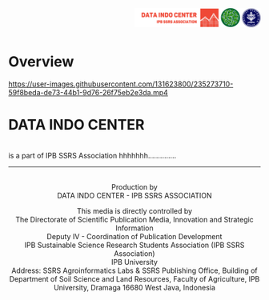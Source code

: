 <img src="https://github.com/dataindo-ssrs/.github/blob/a17fa9122f107b29ca587fb51e1c9a625ebd6683/admin/Logo_DataIndo_SSRS_IPB_kiri.png" title="Data Stat Center" width="50%" align="right"/>
<br />
<br />
<br />

# Overview



https://user-images.githubusercontent.com/131623800/235273710-59f8beda-de73-44b1-9d76-26f75eb2e3da.mp4



# DATA INDO CENTER
<br />is a part of IPB SSRS Association
hhhhhhh..............


________________________________________________________________________________________________________________________________________________________

<p align="center">
 <br /> Production by
 <br /> DATA INDO CENTER - IPB SSRS ASSOCIATION 
  </p>
<p align="center">
 This media is directly controlled by 
 <br /> The Directorate of Scientific Publication Media, Innovation and Strategic Information
 <br /> Deputy IV - Coordination of Publication Development 
 <br /> IPB Sustainable Science Research Students Association (IPB SSRS Association)
 <br /> IPB University
 <br /> Address: SSRS Agroinformatics Labs & SSRS Publishing Office, Building of Department of Soil Science and Land Resources, Faculty of Agriculture, IPB University, Dramaga 16680 West Java, Indonesia
 </p>
